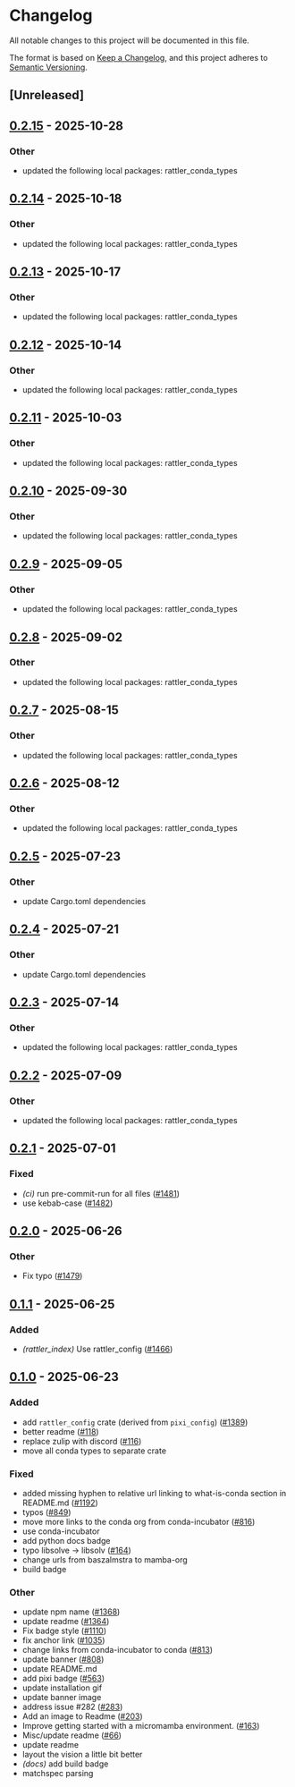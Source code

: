 # Changelog

All notable changes to this project will be documented in this file.

The format is based on [Keep a Changelog](https://keepachangelog.com/en/1.0.0/),
and this project adheres to [Semantic Versioning](https://semver.org/spec/v2.0.0.html).

## [Unreleased]

## [0.2.15](https://github.com/conda/rattler/compare/rattler_config-v0.2.14...rattler_config-v0.2.15) - 2025-10-28

### Other

- updated the following local packages: rattler_conda_types

## [0.2.14](https://github.com/conda/rattler/compare/rattler_config-v0.2.13...rattler_config-v0.2.14) - 2025-10-18

### Other

- updated the following local packages: rattler_conda_types

## [0.2.13](https://github.com/conda/rattler/compare/rattler_config-v0.2.12...rattler_config-v0.2.13) - 2025-10-17

### Other

- updated the following local packages: rattler_conda_types

## [0.2.12](https://github.com/conda/rattler/compare/rattler_config-v0.2.11...rattler_config-v0.2.12) - 2025-10-14

### Other

- updated the following local packages: rattler_conda_types

## [0.2.11](https://github.com/conda/rattler/compare/rattler_config-v0.2.10...rattler_config-v0.2.11) - 2025-10-03

### Other

- updated the following local packages: rattler_conda_types

## [0.2.10](https://github.com/conda/rattler/compare/rattler_config-v0.2.9...rattler_config-v0.2.10) - 2025-09-30

### Other

- updated the following local packages: rattler_conda_types

## [0.2.9](https://github.com/conda/rattler/compare/rattler_config-v0.2.8...rattler_config-v0.2.9) - 2025-09-05

### Other

- updated the following local packages: rattler_conda_types

## [0.2.8](https://github.com/conda/rattler/compare/rattler_config-v0.2.7...rattler_config-v0.2.8) - 2025-09-02

### Other

- updated the following local packages: rattler_conda_types

## [0.2.7](https://github.com/conda/rattler/compare/rattler_config-v0.2.6...rattler_config-v0.2.7) - 2025-08-15

### Other

- updated the following local packages: rattler_conda_types

## [0.2.6](https://github.com/conda/rattler/compare/rattler_config-v0.2.5...rattler_config-v0.2.6) - 2025-08-12

### Other

- updated the following local packages: rattler_conda_types

## [0.2.5](https://github.com/conda/rattler/compare/rattler_config-v0.2.4...rattler_config-v0.2.5) - 2025-07-23

### Other

- update Cargo.toml dependencies

## [0.2.4](https://github.com/conda/rattler/compare/rattler_config-v0.2.3...rattler_config-v0.2.4) - 2025-07-21

### Other

- update Cargo.toml dependencies

## [0.2.3](https://github.com/conda/rattler/compare/rattler_config-v0.2.2...rattler_config-v0.2.3) - 2025-07-14

### Other

- updated the following local packages: rattler_conda_types

## [0.2.2](https://github.com/conda/rattler/compare/rattler_config-v0.2.1...rattler_config-v0.2.2) - 2025-07-09

### Other

- updated the following local packages: rattler_conda_types

## [0.2.1](https://github.com/conda/rattler/compare/rattler_config-v0.2.0...rattler_config-v0.2.1) - 2025-07-01

### Fixed

- *(ci)* run pre-commit-run for all files ([#1481](https://github.com/conda/rattler/pull/1481))
- use kebab-case ([#1482](https://github.com/conda/rattler/pull/1482))

## [0.2.0](https://github.com/conda/rattler/compare/rattler_config-v0.1.1...rattler_config-v0.2.0) - 2025-06-26

### Other

- Fix typo ([#1479](https://github.com/conda/rattler/pull/1479))

## [0.1.1](https://github.com/conda/rattler/compare/rattler_config-v0.1.0...rattler_config-v0.1.1) - 2025-06-25

### Added

- *(rattler_index)* Use rattler_config ([#1466](https://github.com/conda/rattler/pull/1466))

## [0.1.0](https://github.com/conda/rattler/releases/tag/rattler_config-v0.1.0) - 2025-06-23

### Added

- add `rattler_config` crate (derived from `pixi_config`) ([#1389](https://github.com/conda/rattler/pull/1389))
- better readme ([#118](https://github.com/conda/rattler/pull/118))
- replace zulip with discord ([#116](https://github.com/conda/rattler/pull/116))
- move all conda types to separate crate

### Fixed

- added missing hyphen to relative url linking to what-is-conda section in README.md ([#1192](https://github.com/conda/rattler/pull/1192))
- typos ([#849](https://github.com/conda/rattler/pull/849))
- move more links to the conda org from conda-incubator ([#816](https://github.com/conda/rattler/pull/816))
- use conda-incubator
- add python docs badge
- typo libsolve -> libsolv ([#164](https://github.com/conda/rattler/pull/164))
- change urls from baszalmstra to mamba-org
- build badge

### Other

- update npm name ([#1368](https://github.com/conda/rattler/pull/1368))
- update readme ([#1364](https://github.com/conda/rattler/pull/1364))
- Fix badge style ([#1110](https://github.com/conda/rattler/pull/1110))
- fix anchor link ([#1035](https://github.com/conda/rattler/pull/1035))
- change links from conda-incubator to conda ([#813](https://github.com/conda/rattler/pull/813))
- update banner ([#808](https://github.com/conda/rattler/pull/808))
- update README.md
- add pixi badge ([#563](https://github.com/conda/rattler/pull/563))
- update installation gif
- update banner image
- address issue #282 ([#283](https://github.com/conda/rattler/pull/283))
- Add an image to Readme ([#203](https://github.com/conda/rattler/pull/203))
- Improve getting started with a micromamba environment. ([#163](https://github.com/conda/rattler/pull/163))
- Misc/update readme ([#66](https://github.com/conda/rattler/pull/66))
- update readme
- layout the vision a little bit better
- *(docs)* add build badge
- matchspec parsing
